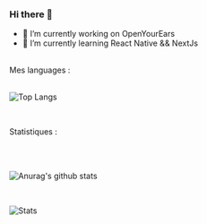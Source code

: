 ### Hi there 👋

<!--
**jayhem10/jayhem10** is a ✨ _special_ ✨ repository because its `README.md` (this file) appears on your GitHub profile.

Here are some ideas to get you started:
-->
- 🔭 I’m currently working on OpenYourEars
- 🌱 I’m currently learning React Native && NextJs

<!--
- 👯 I’m looking to collaborate on ...
- 🤔 I’m looking for help with ...
- 💬 Ask me about ...
- 📫 How to reach me: ...
- 😄 Pronouns: ...
- ⚡ Fun fact: ...
-->
<br />
Mes languages :
<br />
<br />

![Top Langs](https://github-readme-stats.vercel.app/api/top-langs/?username=jayhem10&theme=radical)

<br />

Statistiques :

<br />
<br />

![Anurag's github stats](https://github-readme-stats.vercel.app/api?username=jayhem10&show_icons=true&theme=radical)

<br />

![Stats](https://github-readme-stats.vercel.app/api/wakatime?username=jayhem10&layout=compact&theme=radical)
